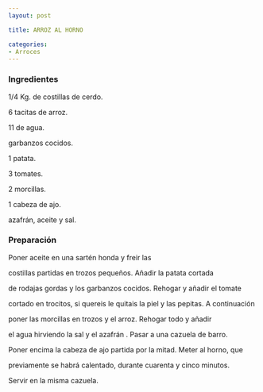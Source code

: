 ```yaml
---
layout: post

title: ARROZ AL HORNO

categories:
- Arroces
---
```

<h3>Ingredientes</h3>
1/4 Kg. de costillas de cerdo.

6 tacitas de arroz.

11 de agua.

garbanzos cocidos.

1 patata.

3 tomates.

2 morcillas.

1 cabeza de ajo.

azafrán, aceite y sal.

<h3>Preparación</h3>
Poner aceite en una sartén honda y freir las

costillas partidas en trozos pequeños. Añadir la patata cortada

de rodajas gordas y los garbanzos cocidos. Rehogar y añadir el tomate

cortado en trocitos, si quereis le quitais la piel y las pepitas. A continuación

poner las morcillas en trozos y el arroz. Rehogar todo y añadir

el agua hirviendo la sal y el azafrán . Pasar a una cazuela de barro.

Poner encima la cabeza de ajo partida por la mitad. Meter al horno, que

previamente se habrá calentado, durante cuarenta y cinco minutos.

Servir en la misma cazuela.